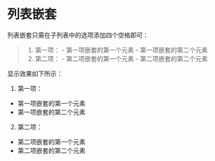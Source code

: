 # 列表嵌套

列表嵌套只需在子列表中的选项添加四个空格即可：

>1. 第一项：
>  \- 第一项嵌套的第一个元素
>  \- 第一项嵌套的第二个元素
>2. 第二项：
>  \- 第二项嵌套的第一个元素
>  \- 第二项嵌套的第二个元素

显示效果如下所示：

1. 第一项：
  - 第一项嵌套的第一个元素
  - 第一项嵌套的第二个元素
2. 第二项：
  - 第二项嵌套的第一个元素
  - 第二项嵌套的第二个元素